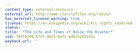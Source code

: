 ```yaml
---
content_type: external-resource
external_url: http://www.clarityfilms.org/rosie/
has_external_license_warning: true
license: https://en.wikipedia.org/wiki/All_rights_reserved
status: ''
title: '*The Life and Times of Rosie the Riveter*'
uid: f83f6208-67d7-4621-8ef2-edb322b9145a
wayback_url: ''
---
```

